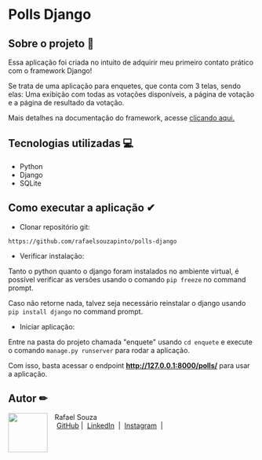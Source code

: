 # Polls Django

## Sobre o projeto 🚀
Essa aplicação foi criada no intuito de adquirir meu primeiro contato prático com o framework Django!

Se trata de uma aplicação para enquetes, que conta com 3 telas, sendo elas: Uma exibição com todas as votações disponíveis, a página de votação e a página de resultado da votação.

Mais detalhes na documentação do framework, acesse [clicando aqui.](https://docs.djangoproject.com/pt-br/5.1/intro/)
  
## Tecnologias utilizadas 💻
- Python
- Django
- SQLite

## Como executar a aplicação ✔
- Clonar repositório git:
```
https://github.com/rafaelsouzapinto/polls-django
```

- Verificar instalação:

Tanto o python quanto o django foram instalados no ambiente virtual, é possível verificar as versões usando o comando `pip freeze` no command prompt.

Caso não retorne nada, talvez seja necessário reinstalar o django usando `pip install django` no command prompt.

- Iniciar aplicação:

Entre na pasta do projeto chamada "enquete" usando `cd enquete` e execute o comando `manage.py runserver` para rodar a aplicação.

Com isso, basta acessar o endpoint **http://127.0.0.1:8000/polls/** para usar a aplicação.

## Autor ✏
<p>
    <img 
      align=left 
      margin=10 
      width=80 
      src="https://avatars.githubusercontent.com/u/154285174?s=400&u=0e8ab4b76e1a16d35419d57284b8c545b2015dc0&v=4"
    />
    <p>&nbsp&nbsp&nbspRafael Souza<br>
    &nbsp&nbsp&nbsp
    <a href="https://github.com/rafaelsouzapinto">
    GitHub</a>&nbsp;|&nbsp;
    <a href="https://www.linkedin.com/in/rafaelsouzapinto/">LinkedIn</a>
&nbsp;|&nbsp;
    <a href="https://www.instagram.com/antonyrafaeo/">
    Instagram</a>
&nbsp;|&nbsp;</p>
</p>
<br/><br/>
<p>
